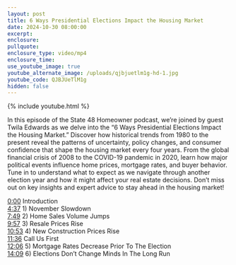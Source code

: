 ```yaml
---
layout: post
title: 6 Ways Presidential Elections Impact the Housing Market
date: 2024-10-30 08:00:00
excerpt:
enclosure:
pullquote:
enclosure_type: video/mp4
enclosure_time:
use_youtube_image: true
youtube_alternate_image: /uploads/qjbjuetlm1g-hd-1.jpg
youtube_code: QJBJUeTlM1g
hidden: false
---
```

{% include youtube.html %}

In this episode of the State 48 Homeowner podcast, we’re joined by guest Twila Edwards as we delve into the “6 Ways Presidential Elections Impact the Housing Market.” Discover how historical trends from 1980 to the present reveal the patterns of uncertainty, policy changes, and consumer confidence that shape the housing market every four years. From the global financial crisis of 2008 to the COVID-19 pandemic in 2020, learn how major political events influence home prices, mortgage rates, and buyer behavior. Tune in to understand what to expect as we navigate through another election year and how it might affect your real estate decisions. Don’t miss out on key insights and expert advice to stay ahead in the housing market!

[0:00](https://www.youtube.com/watch?v=QJBJUeTlM1g&amp;t=0s) Introduction <br>[4:37](https://www.youtube.com/watch?v=QJBJUeTlM1g&amp;t=277s) 1) November Slowdown <br>[7:49](https://www.youtube.com/watch?v=QJBJUeTlM1g&amp;t=469s) 2) Home Sales Volume Jumps <br>[9:57](https://www.youtube.com/watch?v=QJBJUeTlM1g&amp;t=597s) 3) Resale Prices Rise <br>[10:53](https://www.youtube.com/watch?v=QJBJUeTlM1g&amp;t=653s) 4) New Construction Prices Rise <br>[11:36](https://www.youtube.com/watch?v=QJBJUeTlM1g&amp;t=696s) Call Us First <br>[12:06](https://www.youtube.com/watch?v=QJBJUeTlM1g&amp;t=726s) 5) Mortgage Rates Decrease Prior To The Election <br>[14:09](https://www.youtube.com/watch?v=QJBJUeTlM1g&amp;t=849s) 6) Elections Don’t Change Minds In The Long Run